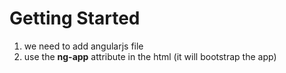 # Getting Started

1. we need to add angularjs file
2. use the **ng-app** attribute in the html (it will bootstrap the app)
